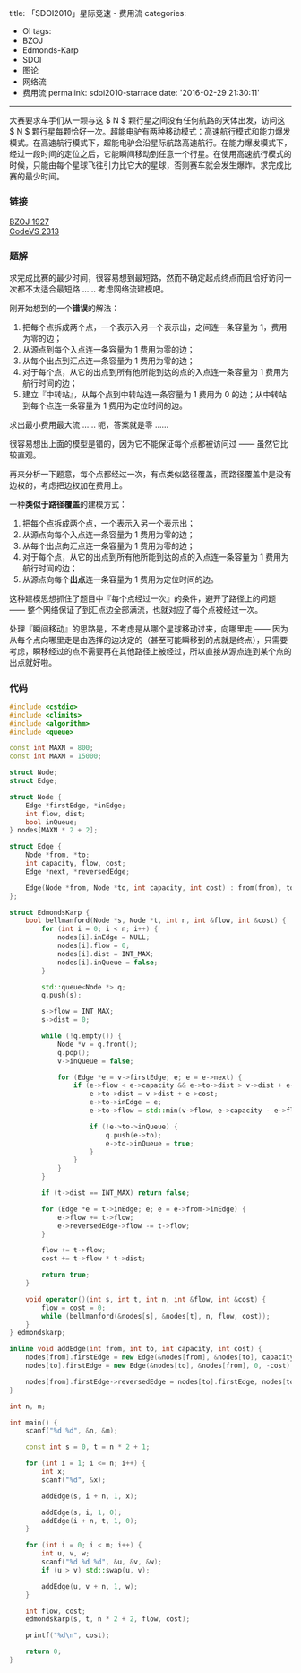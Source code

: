 title: 「SDOI2010」星际竞速 - 费用流
categories:
  - OI
tags:
  - BZOJ
  - Edmonds-Karp
  - SDOI
  - 图论
  - 网络流
  - 费用流
permalink: sdoi2010-starrace
date: '2016-02-29 21:30:11'
---

大赛要求车手们从一颗与这 $ N $ 颗行星之间没有任何航路的天体出发，访问这 $ N $ 颗行星每颗恰好一次。超能电驴有两种移动模式：高速航行模式和能力爆发模式。在高速航行模式下，超能电驴会沿星际航路高速航行。在能力爆发模式下，经过一段时间的定位之后，它能瞬间移动到任意一个行星。在使用高速航行模式的时候，只能由每个星球飞往引力比它大的星球，否则赛车就会发生爆炸。求完成比赛的最少时间。

<!-- more -->

### 链接

[BZOJ 1927](http://www.lydsy.com/JudgeOnline/problem.php?id=1927)  
[CodeVS 2313](http://codevs.cn/problem/2313/)

### 题解

求完成比赛的最少时间，很容易想到最短路，然而不确定起点终点而且恰好访问一次都不太适合最短路 …… 考虑网络流建模吧。

刚开始想到的一个**错误**的解法：

1. 把每个点拆成两个点，一个表示入另一个表示出，之间连一条容量为 1，费用为零的边；
2. 从源点到每个入点连一条容量为 1 费用为零的边；
3. 从每个出点到汇点连一条容量为 1 费用为零的边；
4. 对于每个点，从它的出点到所有他所能到达的点的入点连一条容量为 1 费用为航行时间的边；
5. 建立『中转站』，从每个点到中转站连一条容量为 1 费用为 0 的边；从中转站到每个点连一条容量为 1 费用为定位时间的边。

求出最小费用最大流 …… 呃，答案就是零 ……

很容易想出上面的模型是错的，因为它不能保证每个点都被访问过 —— 虽然它比较直观。

再来分析一下题意，每个点都经过一次，有点类似路径覆盖，而路径覆盖中是没有边权的，考虑把边权加在费用上。

一种**类似于路径覆盖**的建模方式：

1. 把每个点拆成两个点，一个表示入另一个表示出；
2. 从源点向每个入点连一条容量为 1 费用为零的边；
3. 从每个出点向汇点连一条容量为 1 费用为零的边；
4. 对于每个点，从它的出点到所有他所能到达的点的入点连一条容量为 1 费用为航行时间的边；
5. 从源点向每个**出点**连一条容量为 1 费用为定位时间的边。

这种建模思想抓住了题目中『每个点经过一次』的条件，避开了路径上的问题 —— 整个网络保证了到汇点边全部满流，也就对应了每个点被经过一次。

处理『瞬间移动』的思路是，不考虑是从哪个星球移动过来，向哪里走 —— 因为从每个点向哪里走是由选择的边决定的（甚至可能瞬移到的点就是终点），只需要考虑，瞬移经过的点不需要再在其他路径上被经过，所以直接从源点连到某个点的出点就好啦。

### 代码

```cpp
#include <cstdio>
#include <climits>
#include <algorithm>
#include <queue>

const int MAXN = 800;
const int MAXM = 15000;

struct Node;
struct Edge;

struct Node {
    Edge *firstEdge, *inEdge;
    int flow, dist;
    bool inQueue;
} nodes[MAXN * 2 + 2];

struct Edge {
    Node *from, *to;
    int capacity, flow, cost;
    Edge *next, *reversedEdge;

    Edge(Node *from, Node *to, int capacity, int cost) : from(from), to(to), capacity(capacity), flow(0), cost(cost), next(from->firstEdge) {}
};

struct EdmondsKarp {
    bool bellmanford(Node *s, Node *t, int n, int &flow, int &cost) {
        for (int i = 0; i < n; i++) {
            nodes[i].inEdge = NULL;
            nodes[i].flow = 0;
            nodes[i].dist = INT_MAX;
            nodes[i].inQueue = false;
        }

        std::queue<Node *> q;
        q.push(s);

        s->flow = INT_MAX;
        s->dist = 0;

        while (!q.empty()) {
            Node *v = q.front();
            q.pop();
            v->inQueue = false;

            for (Edge *e = v->firstEdge; e; e = e->next) {
                if (e->flow < e->capacity && e->to->dist > v->dist + e->cost) {
                    e->to->dist = v->dist + e->cost;
                    e->to->inEdge = e;
                    e->to->flow = std::min(v->flow, e->capacity - e->flow);

                    if (!e->to->inQueue) {
                        q.push(e->to);
                        e->to->inQueue = true;
                    }
                }
            }
        }

        if (t->dist == INT_MAX) return false;

        for (Edge *e = t->inEdge; e; e = e->from->inEdge) {
            e->flow += t->flow;
            e->reversedEdge->flow -= t->flow;
        }

        flow += t->flow;
        cost += t->flow * t->dist;

        return true;
    }

    void operator()(int s, int t, int n, int &flow, int &cost) {
        flow = cost = 0;
        while (bellmanford(&nodes[s], &nodes[t], n, flow, cost));
    }
} edmondskarp;

inline void addEdge(int from, int to, int capacity, int cost) {
    nodes[from].firstEdge = new Edge(&nodes[from], &nodes[to], capacity, cost);
    nodes[to].firstEdge = new Edge(&nodes[to], &nodes[from], 0, -cost);

    nodes[from].firstEdge->reversedEdge = nodes[to].firstEdge, nodes[to].firstEdge->reversedEdge = nodes[from].firstEdge;
}

int n, m;

int main() {
    scanf("%d %d", &n, &m);

    const int s = 0, t = n * 2 + 1;

    for (int i = 1; i <= n; i++) {
        int x;
        scanf("%d", &x);

        addEdge(s, i + n, 1, x);

        addEdge(s, i, 1, 0);
        addEdge(i + n, t, 1, 0);
    }

    for (int i = 0; i < m; i++) {
        int u, v, w;
        scanf("%d %d %d", &u, &v, &w);
        if (u > v) std::swap(u, v);

        addEdge(u, v + n, 1, w);
    }

    int flow, cost;
    edmondskarp(s, t, n * 2 + 2, flow, cost);

    printf("%d\n", cost);

    return 0;
}
```